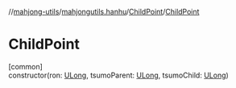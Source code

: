 //[mahjong-utils](../../../index.md)/[mahjongutils.hanhu](../index.md)/[ChildPoint](index.md)/[ChildPoint](-child-point.md)

# ChildPoint

[common]\
constructor(ron: [ULong](https://kotlinlang.org/api/latest/jvm/stdlib/kotlin-stdlib/kotlin/-u-long/index.html), tsumoParent: [ULong](https://kotlinlang.org/api/latest/jvm/stdlib/kotlin-stdlib/kotlin/-u-long/index.html), tsumoChild: [ULong](https://kotlinlang.org/api/latest/jvm/stdlib/kotlin-stdlib/kotlin/-u-long/index.html))
